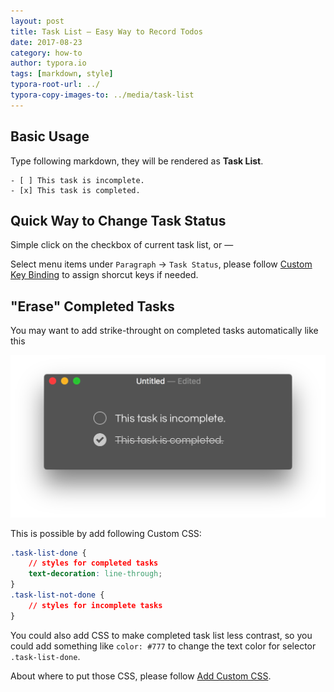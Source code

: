 ```yaml
---
layout: post
title: Task List — Easy Way to Record Todos
date: 2017-08-23
category: how-to
author: typora.io
tags: [markdown, style]
typora-root-url: ../
typora-copy-images-to: ../media/task-list
---
```


## Basic Usage

Type following markdown, they will be rendered as **Task List**.

```gfm
- [ ] This task is incomplete.
- [x] This task is completed.
```

## Quick Way to Change Task Status

Simple click on the checkbox of current task list, or —

Select menu items under `Paragraph` → `Task Status`, please follow [Custom Key Binding](/Custom-Key-Binding/) to assign shorcut keys if needed.

## "Erase" Completed Tasks

You may want to add strike-throught on completed tasks automatically like this

![Snip20170824_1](/media/task-list/Snip20170824_1.png) 

This is possible by add following Custom CSS:

```css
.task-list-done {
    // styles for completed tasks
    text-decoration: line-through;
}
.task-list-not-done {
    // styles for incomplete tasks
}
```

You could also add CSS to make completed task list less contrast, so you could add something like `color: #777` to change the text color for selector `.task-list-done`.

About where to put those CSS, please follow [Add Custom CSS](/Add-Custom-CSS/).

